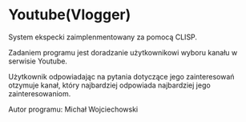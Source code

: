 # Youtube(Vlogger)

System ekspecki zaimplenmentowany za pomocą CLISP.

Zadaniem programu jest doradzanie użytkownikowi
wyboru kanału w serwisie Youtube.

Użytkownik odpowiadając na pytania
dotyczące jego zainteresowań otzymuje kanał,
który najbardziej odpowiada najbardziej jego
zainteresowaniom.

Autor programu:
Michał Wojciechowski
